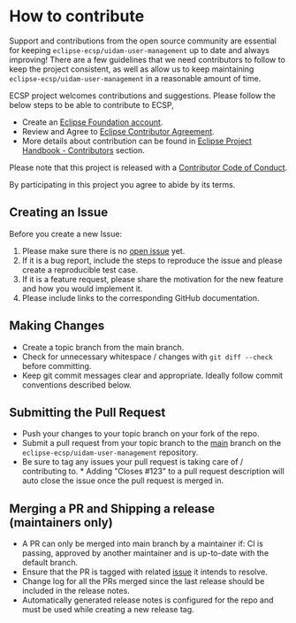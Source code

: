# How to contribute

Support and contributions from the open source community are essential for keeping
`eclipse-ecsp/uidam-user-management` up to date and always improving! There are a few guidelines that we need
contributors to follow to keep the project consistent, as well as allow us to keep
maintaining `eclipse-ecsp/uidam-user-management` in a reasonable amount of time.

ECSP project welcomes contributions and suggestions. Please follow the below steps to be able to contribute to ECSP,
- Create an [Eclipse Foundation account](https://accounts.eclipse.org/).
- Review and Agree to [Eclipse Contributor Agreement](https://www.eclipse.org/legal/eca/).
- More details about contribution can be found in [Eclipse Project Handbook - Contributors](https://www.eclipse.org/projects/handbook/#contributing-contributors) section.

Please note that this project is released with a [Contributor Code of Conduct][coc].

By participating in this project you agree to abide by its terms.

[coc]: ./CODE_OF_CONDUCT.md

## Creating an Issue

Before you create a new Issue:

1. Please make sure there is no [open issue](https://github.com/eclipse-ecsp/uidam-user-management/issues) yet.
2. If it is a bug report, include the steps to reproduce the issue and please create a reproducible test case.
3. If it is a feature request, please share the motivation for the new feature and how you would implement it.
4. Please include links to the corresponding GitHub documentation.

## Making Changes

- Create a topic branch from the main branch.
- Check for unnecessary whitespace / changes with `git diff --check` before committing.
- Keep git commit messages clear and appropriate. Ideally follow commit conventions described below.

## Submitting the Pull Request

- Push your changes to your topic branch on your fork of the repo.
- Submit a pull request from your topic branch to the [main](https://github.com/eclipse-ecsp/uidam-user-management) branch on the `eclipse-ecsp/uidam-user-management` repository.
- Be sure to tag any issues your pull request is taking care of / contributing to. \* Adding "Closes #123"
to a pull request description will auto close the issue once the pull request is merged in.

## Merging a PR and Shipping a release (maintainers only)

- A PR can only be merged into main branch by a maintainer if: CI is passing, approved by another maintainer and is up-to-date with the default branch.
- Ensure that the PR is tagged with related [issue](https://github.com/eclipse-ecsp/uidam-user-management/issues) it intends to resolve.
- Change log for all the PRs merged since the last release should be included in the release notes.
- Automatically generated release notes is configured for the repo and must be used while creating a new release tag.
